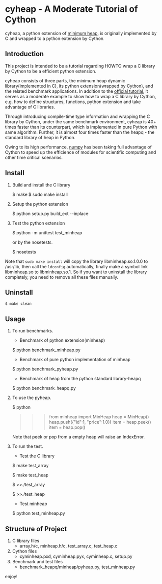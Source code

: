 # cyheap - A Moderate Tutorial of Cython

cyheap, a python extension of [minimum heap](http://en.wikipedia.org/wiki/Binary_heap), is originally implemented by C and wrapped to a python extension by Cython.

## Introduction

This project is intended to be a tutorial regarding HOWTO wrap a C library by Cython to be a efficient python extension.
    
cyheap consists of three parts, the minimum heap dynamic library(implemented in C), its python extension(wrapped by Cython), and the related benchmark applications. In addition to the [official tutorial](http://docs.cython.org/src/userguide/tutorial.html), it serves as a moderate example to show how to wrap a C library by Cython, e.g. how to define structures, functions, python extension and take advantage of C libraries.
    
Through introducing compile-time type information and wrapping the C library by
Cython, under the same benchmark environment, cyheap is 40+ times faster than
its counterpart, which is implemented in pure Python with same algorithm.
Further, it is almost four times faster than the heapq - the standard library of heap in Python.
    
Owing to its high performance, [numpy](http://numpy.scipy.org/) has been taking full advantage of Cython to speed up the efficience of modules for scientific computing and other time critical scenarios.
    
## Install

1. Build and install the C library
    
    $ make
    $ sudo make install

2. Setup the python extension
    
    $ python setup.py build_ext --inplace
    
3. Test the python extension
    
    $ python -m unittest test_minheap
    
    or by the nosetests.  
    
    $ nosetests
    
Note that `sudo make install` will copy the library libminheap.so.1.0.0 to /usr/lib, then call the `ldconfig` automatically, finally make a symbol link libminheap.so to libminheap.so.1. So if you want to uninstall the library completely, you need to remove all these files manually.
    
## Uninstall

    $ make clean
    
## Usage

1. To run benchmarks.
    * Benchmark of python extension(minheap)
    
    $ python benchmark_minheap.py

    * Benchmark of pure python implementation of minheap

    $ python benchmark_pyheap.py

    * Benchmark of heap from the python standard library-heapq
      
    $ python benchmark_heapq.py

2. To use the pyheap.

    $ python
    >>>from minheap import MinHeap
    >>>heap = MinHeap()
    >>>heap.push({"id":1, "price":1.0})
    >>>item = heap.peek()
    >>>item = heap.pop()
    
    Note that peek or pop from a empty heap will raise an IndexError.
    
3. To run the test. 
    * Test the C library
    
    $ make test_array
      
    $ make test_heap
      
    $ >>./test_array
      
    $ >>./test_heap

    * Test minheap

    $ python test_minheap.py
      
## Structure of Project

1. C library files
    * array.h/c, minheap.h/c, test_array.c, test_heap.c
2. Cython files
    * cyminheap.pxd, cyminheap.pyx, cyminheap.c, setup.py
3. Benchmark and test files
    * benchmark_heapq/minheap/pyheap.py, test_minheap.py

enjoy!
